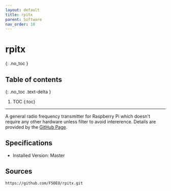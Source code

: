 ```yaml
---
layout: default
title: rpitx
parent: Software
nav_order: 10
---
```


# rpitx
{: .no_toc }

## Table of contents
{: .no_toc .text-delta }

1. TOC
{:toc}

---

A general radio frequency transmitter for Raspberry Pi which doesn't require any other hardware unless filter to avoid intererence. Details are provided by the [GitHub Page](https://github.com/F5OEO/rpitx.git).

## Specifications
- Installed Version: Master

## Sources
```
https://github.com/F5OEO/rpitx.git
```